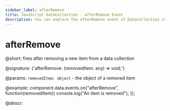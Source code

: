 ```yaml
---
sidebar_label: afterRemove
title: JavaScript DataCollection - afterRemove Event 
description: You can explore the afterRemove event of DataCollection in the documentation of the DHTMLX JavaScript UI library. Browse developer guides and API reference, try out code examples and live demos, and download a free 30-day evaluation version of DHTMLX Suite 7.
---
```


# afterRemove

@short: fires after removing a new item from a data collection

@signature: {'afterRemove: (removedItem: any) => void;'}

@params:
`removedItem: object` - the object of a removed item

@example:
component.data.events.on("afterRemove", function(removedItem){
	console.log("An item is removed");
});

@descr:

[comment]: # (@relatedapi:data_collection/api/datacollection_beforeremove_event.md)
